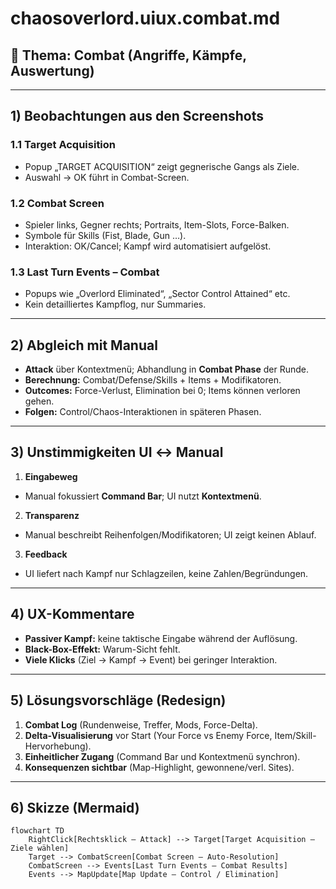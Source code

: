 # chaosoverlord.uiux.combat.md

## 📌 Thema: Combat (Angriffe, Kämpfe, Auswertung)

---

## 1) Beobachtungen aus den Screenshots

### 1.1 Target Acquisition
- Popup „TARGET ACQUISITION“ zeigt gegnerische Gangs als Ziele.
- Auswahl → OK führt in Combat-Screen.

### 1.2 Combat Screen
- Spieler links, Gegner rechts; Portraits, Item-Slots, Force-Balken.
- Symbole für Skills (Fist, Blade, Gun …).
- Interaktion: OK/Cancel; Kampf wird automatisiert aufgelöst.

### 1.3 Last Turn Events – Combat
- Popups wie „Overlord Eliminated“, „Sector Control Attained“ etc.
- Kein detailliertes Kampflog, nur Summaries.

---

## 2) Abgleich mit Manual

- **Attack** über Kontextmenü; Abhandlung in **Combat Phase** der Runde.
- **Berechnung:** Combat/Defense/Skills + Items + Modifikatoren.
- **Outcomes:** Force-Verlust, Elimination bei 0; Items können verloren gehen.
- **Folgen:** Control/Chaos-Interaktionen in späteren Phasen.

---

## 3) Unstimmigkeiten UI ↔ Manual

1) **Eingabeweg**
- Manual fokussiert **Command Bar**; UI nutzt **Kontextmenü**.
2) **Transparenz**
- Manual beschreibt Reihenfolgen/Modifikatoren; UI zeigt keinen Ablauf.
3) **Feedback**
- UI liefert nach Kampf nur Schlagzeilen, keine Zahlen/Begründungen.

---

## 4) UX-Kommentare
- **Passiver Kampf:** keine taktische Eingabe während der Auflösung.
- **Black-Box-Effekt:** Warum-Sicht fehlt.
- **Viele Klicks** (Ziel → Kampf → Event) bei geringer Interaktion.

---

## 5) Lösungsvorschläge (Redesign)

1) **Combat Log** (Rundenweise, Treffer, Mods, Force-Delta).
2) **Delta-Visualisierung** vor Start (Your Force vs Enemy Force, Item/Skill-Hervorhebung).
3) **Einheitlicher Zugang** (Command Bar und Kontextmenü synchron).
4) **Konsequenzen sichtbar** (Map-Highlight, gewonnene/verl. Sites).

---

## 6) Skizze (Mermaid)

```mermaid
flowchart TD
    RightClick[Rechtsklick – Attack] --> Target[Target Acquisition – Ziele wählen]
    Target --> CombatScreen[Combat Screen – Auto-Resolution]
    CombatScreen --> Events[Last Turn Events – Combat Results]
    Events --> MapUpdate[Map Update – Control / Elimination]
```
